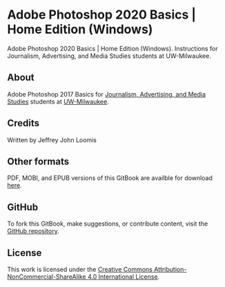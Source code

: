 # Adobe Photoshop 2020 Basics \| Home Edition \(Windows\)

Adobe Photoshop 2020 Basics \| Home Edition \(Windows\). Instructions for Journalism, Advertising, and Media Studies students at UW-Milwaukee.

## About

Adobe Photoshop 2017 Basics for [Journalism, Advertising, and Media Studies](http://uwm.edu/journalism-advertising-media-studies/ "Journalism, Advertising, and Media Studies website") students at [UW-Milwaukee](http://uwm.edu/ "UW–Milwaukee website").

## Credits

Written by Jeffrey John Loomis

## Other formats

PDF, MOBI, and EPUB versions of this GitBook are availble for download [here](https://www.gitbook.com/book/jjloomis/adobe-photoshop-basics/details).

## GitHub

To fork this GitBook, make suggestions, or contribute content, visit the [GitHub repository](https://github.com/jjloomis/adobe-photoshop-basics).

## License

This work is licensed under the [Creative Commons Attribution-NonCommercial-ShareAlike 4.0 International License](https://creativecommons.org/licenses/by-nc-sa/4.0/).


